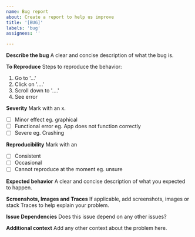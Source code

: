 ```yaml
---
name: Bug report
about: Create a report to help us improve
title: '[BUG]'
labels: 'bug'
assignees: ''

---
```


**Describe the bug**
A clear and concise description of what the bug is.

**To Reproduce**
Steps to reproduce the behavior:
1. Go to '...'
2. Click on '....'
3. Scroll down to '....'
4. See error

**Severity**
Mark with an x.
- [ ] Minor effect eg. graphical
- [ ] Functional error eg. App does not function correctly
- [ ] Severe eg. Crashing

**Reproducibility**
Mark with an
- [ ]  Consistent
- [ ]  Occasional
- [ ]  Cannot reproduce at the moment eg. unsure

**Expected behavior**
A clear and concise description of what you expected to happen.

**Screenshots, Images and Traces**
If applicable, add screenshots, images or stack Traces to help explain your problem.

**Issue Dependencies**
Does this issue depend on any other issues?

**Additional context**
Add any other context about the problem here.
